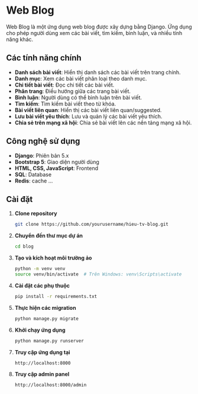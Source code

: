 # Web Blog

Web Blog là một ứng dụng web blog được xây dựng bằng Django. Ứng dụng cho phép người dùng xem các bài viết, tìm kiếm, bình luận, và nhiều tính năng khác.

## Các tính năng chính

- **Danh sách bài viết**: Hiển thị danh sách các bài viết trên trang chính.
- **Danh mục**: Xem các bài viết phân loại theo danh mục.
- **Chi tiết bài viết**: Đọc chi tiết các bài viết.
- **Phân trang**: Điều hướng giữa các trang bài viết.
- **Bình luận**: Người dùng có thể bình luận trên bài viết.
- **Tìm kiếm**: Tìm kiếm bài viết theo từ khóa.
- **Bài viết liên quan**: Hiển thị các bài viết liên quan/suggested.
- **Lưu bài viết yêu thích**: Lưu và quản lý các bài viết yêu thích.
- **Chia sẻ trên mạng xã hội**: Chia sẻ bài viết lên các nền tảng mạng xã hội.

## Công nghệ sử dụng

- **Django**: Phiên bản 5.x
- **Bootstrap 5**: Giao diện người dùng
- **HTML, CSS, JavaScript**: Frontend
- **SQL**: Database  
- **Redis**: cache
...

## Cài đặt

1. **Clone repository**

   ```bash
   git clone https://github.com/yourusername/hieu-tv-blog.git
   
2. **Chuyển đến thư mục dự án**
    ```bash
    cd blog
3. **Tạo và kích hoạt môi trường ảo**
    ```bash
    python -m venv venv
    source venv/bin/activate  # Trên Windows: venv\Scripts\activate
4. **Cài đặt các phụ thuộc**
    ```bash
    pip install -r requirements.txt

5. **Thực hiện các migration**
    ```bash
    python manage.py migrate
6. **Khởi chạy ứng dụng**
    ```bash
    python manage.py runserver
7. **Truy cập ứng dụng tại**
    ```bash
    http://localhost:8000
8. **Truy cập admin panel**
    ```bash
    http://localhost:8000/admin
